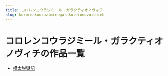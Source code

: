 ```yaml
---
title: コロレンコウラジミール・ガラクティオノヴィチ
slug: kororenkourazimirugarakuteionovuichieb
---
```


# コロレンコウラジミール・ガラクティオノヴィチの作品一覧

- [樺太脱獄記](huataituoyuji11)
